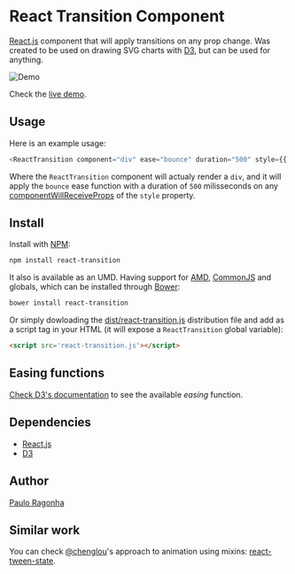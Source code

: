 # React Transition Component

[React.js](http://reactjs.com/) component that will apply transitions on any prop change. Was created to be used on drawing SVG charts with [D3](http://d3js.org/), but can be used for anything.

![Demo](https://rawgit.com/pirelenito/react-transition/master/demo.gif)

Check the [live demo](https://rawgit.com/pirelenito/react-transition/master/index.html).

## Usage

Here is an example usage:

```js
<ReactTransition component="div" ease="bounce" duration="500" style={{ left: left }}/>
```

Where the `ReactTransition` component will actualy render a `div`, and it will apply the `bounce` ease function with a duration of `500` milisseconds on any [componentWillReceiveProps](http://facebook.github.io/react/docs/component-specs.html#updating-componentwillreceiveprops) of the `style` property.

## Install

Install with [NPM](http://npmjs.org/):

```bash
npm install react-transition
```

It also is available as an UMD. Having support for [AMD](https://github.com/amdjs/amdjs-api/wiki/AMD), [CommonJS](http://wiki.commonjs.org/wiki/CommonJS) and globals, which can be installed through [Bower](http://bower.io/):

```bash
bower install react-transition
```

Or simply dowloading the [dist/react-transition.js](https://raw.githubusercontent.com/pirelenito/react-transition/master/dist/react-transition.js) distribution file and add as a script tag in your HTML (it will expose a `ReactTransition` global variable):

```html
<script src='react-transition.js'></script>
```

## Easing functions

[Check D3's documentation](https://github.com/mbostock/d3/wiki/Transitions#d3_ease) to see the available *easing* function.

## Dependencies

* [React.js](http://reactjs.com/)
* [D3](http://d3js.org/)

## Author

[Paulo Ragonha](http://paulo.ragonha.me/)

## Similar work

You can check [@chenglou](https://github.com/chenglou)'s approach to animation using mixins: [react-tween-state](https://github.com/chenglou/react-tween-state).
